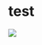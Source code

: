 # test

![](https://github.com/learningNicolas/MarkdownImageRepertory/blob/master/image/2019-03-22-13-49-08.png)